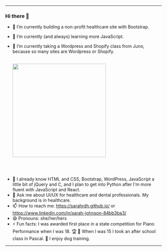<!--<p align="center">
  <img width="500" height="auto" src="https://www.dropbox.com/s/17focd803d7xjoj/troi%20gif.gif?raw=1">
</p>-->

---

### Hi there 🥸

- 🔭 I’m currently building a non-profit healthcare site with Bootstrap.
- 🌱 I’m currently (and always) learning more JavaScript.
- 🌱 I’m currently taking a Wordpress and Shopify class from Juno, because so many sites are Wordpress or Shopify.<br><br><span>

  <img width="300" height="auto" src="https://www.dropbox.com/s/1uc42v0yw5jf7qz/IT%20crowd.gif?raw=1">
</span><br><br>
- 🧠 I already know HTML and CSS, Bootstrap, WordPress, JavaScript a little bit of jQuery and C, and I plan to get into Python after I'm more fluent with JavaScript and React.
- 💬 Ask me about UI/UX for healthcare and dental professionals. My background is in healthcare.
- 📫 How to reach me: https://sarahrdh.github.io/ or https://www.linkedin.com/in/sarah-johnson-84bb3ba3/
- 😄 Pronouns: she/her/hers
- ⚡ Fun facts: I was awarded first place in a state competition for Piano Performance when I was 18. 🏆 🎹 When I was 15 I took an after school class in Pascal. 🐶 I enjoy dog training.

---
